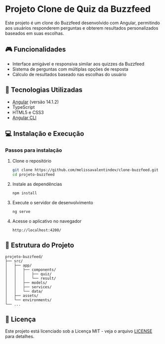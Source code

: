# Projeto Clone de Quiz da Buzzfeed

Este projeto é um clone do Buzzfeed desenvolvido com Angular, permitindo aos usuários responderem perguntas e obterem resultados personalizados baseados em suas escolhas.

## 🎮 Funcionalidades

- Interface amigável e responsiva similar aos quizzes da Buzzfeed
- Sistema de perguntas com múltiplas opções de resposta
- Cálculo de resultados baseado nas escolhas do usuário

## 🚀 Tecnologias Utilizadas

- [Angular](https://angular.io/) (versão 14.1.2)
- TypeScript
- HTML5 e CSS3
- [Angular CLI](https://github.com/angular/angular-cli)

## 💻 Instalação e Execução

### Passos para instalação

1. Clone o repositório
   ```bash
   git clone https://github.com/melissavalentindev/clone-buzzfeed.git
   cd projeto-buzzfeed
   ```

2. Instale as dependências
   ```bash
   npm install
   ```

3. Execute o servidor de desenvolvimento
   ```bash
   ng serve
   ```

4. Acesse o aplicativo no navegador
   ```
   http://localhost:4200/
   ```

## 📁 Estrutura do Projeto

```
projeto-buzzfeed/
├── src/
│   ├── app/
│   │   ├── components/
│   │   │   ├── quiz/
│   │   │   └── result/
│   │   ├── models/
│   │   ├── services/
│   │   └── data/
│   ├── assets/
│   └── environments/
└── ...
```

## 📄 Licença

Este projeto está licenciado sob a Licença MIT - veja o arquivo [LICENSE](LICENSE) para detalhes.
